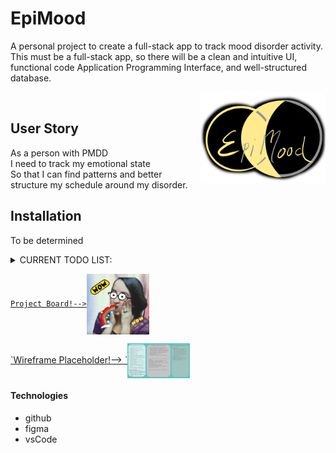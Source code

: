 # EpiMood
A personal project to create a full-stack app to track mood disorder activity.
This must be a full-stack app, so there will be a clean and intuitive UI, functional code Application Programming Interface, and well-structured database.

<img align="right" img src="https://raw.githubusercontent.com/Cheez0id/EpiMood/main/assets/images/epiMoodLogo.png" width="200px"><br>

## User Story


As a person with PMDD<br>
I need to track my emotional state<br>
So that I can find patterns and better structure my schedule around my disorder.<br>



## Installation
To be determined
<br>
<details>
<summary>
CURRENT TODO LIST:
</summary>
<p><ul>
<li>- [ ] Concept notes</li>
<li>- [ ] Wireframe</li>
<li>- [ ] Technologies Research</li>
</ul>
</p>
</details>


<a href="https://github.com/Cheez0id/EpiMood/projects/1">`Project Board!-->`<img align="center" src="https://raw.githubusercontent.com/Cheez0id/EpiMood/main/assets/images/wow.gif" width="100px"></a><br>

<a href="https://www.figma.com/file/UupxxFQW8aS4RbZh7oCZKN/EpiMood?node-id=0%3A1">
`Wireframe Placeholder!--> `<img align="center" src="https://raw.githubusercontent.com/Cheez0id/EpiMood/main/assets/images/initilaFigma.JPG" width="100px"></a>



#### Technologies
<ul>
  <li>github</li>
  <li>figma</li>
  <li>vsCode</li>
 </ul>


